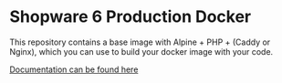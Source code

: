# Shopware 6 Production Docker

This repository contains a base image with Alpine + PHP + (Caddy or Nginx), which you can use to build your docker image with your code.

[Documentation can be found here](https://developer.shopware.com/docs/guides/hosting/installation-updates/docker.html)
